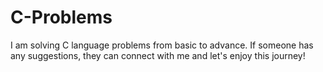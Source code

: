# C-Problems
I am solving C language problems from basic to advance. If someone has any suggestions, they can connect with me and let's enjoy this journey!
